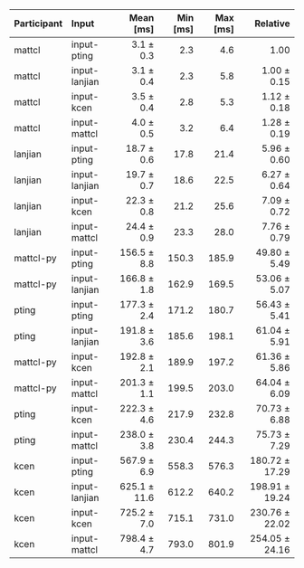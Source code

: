 | Participant | Input | Mean [ms] | Min [ms] | Max [ms] | Relative |
|:---|:---|---:|---:|---:|---:|
| mattcl | input-pting | 3.1 ± 0.3 | 2.3 | 4.6 | 1.00 |
| mattcl | input-lanjian | 3.1 ± 0.4 | 2.3 | 5.8 | 1.00 ± 0.15 |
| mattcl | input-kcen | 3.5 ± 0.4 | 2.8 | 5.3 | 1.12 ± 0.18 |
| mattcl | input-mattcl | 4.0 ± 0.5 | 3.2 | 6.4 | 1.28 ± 0.19 |
| lanjian | input-pting | 18.7 ± 0.6 | 17.8 | 21.4 | 5.96 ± 0.60 |
| lanjian | input-lanjian | 19.7 ± 0.7 | 18.6 | 22.5 | 6.27 ± 0.64 |
| lanjian | input-kcen | 22.3 ± 0.8 | 21.2 | 25.6 | 7.09 ± 0.72 |
| lanjian | input-mattcl | 24.4 ± 0.9 | 23.3 | 28.0 | 7.76 ± 0.79 |
| mattcl-py | input-pting | 156.5 ± 8.8 | 150.3 | 185.9 | 49.80 ± 5.49 |
| mattcl-py | input-lanjian | 166.8 ± 1.8 | 162.9 | 169.5 | 53.06 ± 5.07 |
| pting | input-pting | 177.3 ± 2.4 | 171.2 | 180.7 | 56.43 ± 5.41 |
| pting | input-lanjian | 191.8 ± 3.6 | 185.6 | 198.1 | 61.04 ± 5.91 |
| mattcl-py | input-kcen | 192.8 ± 2.1 | 189.9 | 197.2 | 61.36 ± 5.86 |
| mattcl-py | input-mattcl | 201.3 ± 1.1 | 199.5 | 203.0 | 64.04 ± 6.09 |
| pting | input-kcen | 222.3 ± 4.6 | 217.9 | 232.8 | 70.73 ± 6.88 |
| pting | input-mattcl | 238.0 ± 3.8 | 230.4 | 244.3 | 75.73 ± 7.29 |
| kcen | input-pting | 567.9 ± 6.9 | 558.3 | 576.3 | 180.72 ± 17.29 |
| kcen | input-lanjian | 625.1 ± 11.6 | 612.2 | 640.2 | 198.91 ± 19.24 |
| kcen | input-kcen | 725.2 ± 7.0 | 715.1 | 731.0 | 230.76 ± 22.02 |
| kcen | input-mattcl | 798.4 ± 4.7 | 793.0 | 801.9 | 254.05 ± 24.16 |
